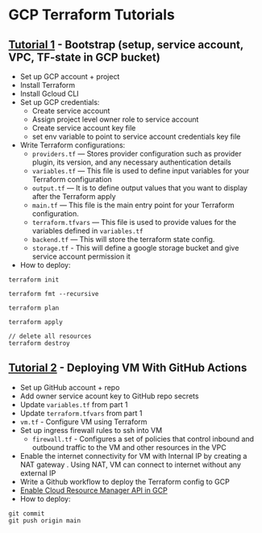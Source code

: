 # GCP Terraform Tutorials

## [Tutorial 1](https://medium.com/google-cloud/getting-started-with-terraform-on-google-cloud-v1-0-67d2ec912641) - Bootstrap (setup, service account, VPC, TF-state in GCP bucket)
- Set up GCP account + project
- Install Terraform
- Install Gcloud CLI
- Set up GCP credentials:
   - Create service account
   - Assign project level owner role to service account
   - Create service account key file
   - set env variable to point to service account credentials key file
- Write Terraform configurations:
   - `providers.tf` — Stores provider configuration such as provider plugin, its version, and any necessary authentication details
   - `variables.tf` — This file is used to define input variables for your Terraform configuration
   - `output.tf` — It is to define output values that you want to display after the Terraform apply
   - `main.tf` — This file is the main entry point for your Terraform configuration.
   - `terraform.tfvars` — This file is used to provide values for the variables defined in `variables.tf`
   - `backend.tf` — This will store the terraform state config.
   - `storage.tf` - This will define a google storage bucket and give service account permission it
- How to deploy:
```
terraform init 

terraform fmt --recursive

terraform plan

terraform apply

// delete all resources
terraform destroy
```

## [Tutorial 2](https://medium.com/google-cloud/terraform-on-google-cloud-v1-1-deploying-vm-with-github-actions-446bc1061420) - Deploying VM With GitHub Actions
- Set up GitHub account + repo
- Add owner service acount key to GitHub repo secrets
- Update `variables.tf` from part 1
- Update `terraform.tfvars` from part 1
- `vm.tf` - Configure VM using Terraform
- Set up ingress firewall rules to ssh into VM
   - `firewall.tf` - Configures a set of policies that control inbound and outbound traffic to the VM and other resources in the VPC
- Enable the internet connectivity for VM with Internal IP by creating a NAT gateway . Using NAT, VM can connect to internet without any external IP
- Write a Github workflow to deploy the Terraform config to GCP
- [Enable Cloud Resource Manager API in GCP](https://console.cloud.google.com/apis/library/cloudresourcemanager.googleapis.com?project=valid-micron-448222-n5&rapt=AEjHL4PifXZueBXv-PSQxCRpANkAN13j8i-VXpP8Jk7wAiwJke4czCGG714wgvXkLjI0mUjOsGsL4WsgyL2jFWVeJ1n3qe64xjXUc8BpoiLoKQ57AtBxSOM&authuser=2&inv=1&invt=AbnSWA_)
- How to deploy:
```
git commit
git push origin main
```